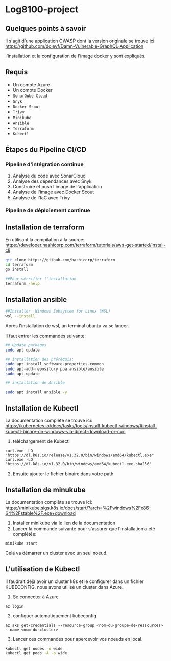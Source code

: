 # Log8100-project

## Quelques points à savoir

Il s'agit d'une application OWASP dont la version originale se trouve ici:  https://github.com/dolevf/Damn-Vulnerable-GraphQL-Application

l'installation et la configuration de l'image docker y sont expliqués.

## Requis

- Un compte Azure
- Un compte Docker
- `SonarQube Cloud`
- `Snyk`
- `Docker Scout`
- `Trivy`
- `Minikube`
- `Ansible`
- `Terraform`
- `Kubectl`

## Étapes du Pipeline CI/CD
### Pipeline d'intégration continue
1. Analyse du code avec SonarCloud
2. Analyse des dépendances avec Snyk
3. Construire et push l'image de l'application
4. Analyse de l'image avec Docker Scout
5. Analyse de l'IaC avec Trivy
### Pipeline de déploiement continue

## Installation de terraform

En utilisant la compilation à la source: https://developer.hashicorp.com/terraform/tutorials/aws-get-started/install-cli 
```sh
git clone https://github.com/hashicorp/terraform
cd terraform
go install

##Pour vérrifier l'installation
terraform -help
```


## Installation ansible

```sh
##Installer  Windows Subsystem for Linux (WSL)
wsl --install
```
Après l'installation de wsl, un terminal ubuntu va se lancer. 

Il faut entrer les commandes suivante: 
```sh
## Update packages 
sudo apt update

## installation des préréquis: 
sudo apt install software-properties-common
sudo apt-add-repository ppa:ansible/ansible
sudo apt update

## installation de Ansible 

sudo apt install ansible -y
```

## Installation de Kubectl 

La documentation complète se trouve ici: https://kubernetes.io/docs/tasks/tools/install-kubectl-windows/#install-kubectl-binary-on-windows-via-direct-download-or-curl 

1. téléchargement de Kubectl

```
curl.exe -LO "https://dl.k8s.io/release/v1.32.0/bin/windows/amd64/kubectl.exe"
curl.exe -LO "https://dl.k8s.io/v1.32.0/bin/windows/amd64/kubectl.exe.sha256"

```
2. Ensuite ajouter le fichier binaire dans votre  path

## Installation de minukube 

La documentation complète se trouve ici: https://minikube.sigs.k8s.io/docs/start/?arch=%2Fwindows%2Fx86-64%2Fstable%2F.exe+download 

1. Installer minikube via le lien de la documentation 
2. Lancer la commande suivante pour s'assurer que l'installation a été complétée: 

`minikube start`

Cela va démarrer un cluster avec un seul noeud. 
## L'utilisation de Kubectl 

Il faudrait déjà avoir un cluster k8s et le configurer dans un fichier KUBECONFIG. nous avons utilisé un cluster dans Azure.

1. Se connecter à Azure 

`az login` 

2. configuer automatiquement kubeconfig 

`az aks get-credentials --resource-group <nom-du-groupe-de-ressources> --name <nom-du-cluster>`

3. Lancer ces commandes pour apercevoir vos noeuds en local. 

```sh
kubectl get nodes -o wide
kubectl get pods -A -o wide

```
